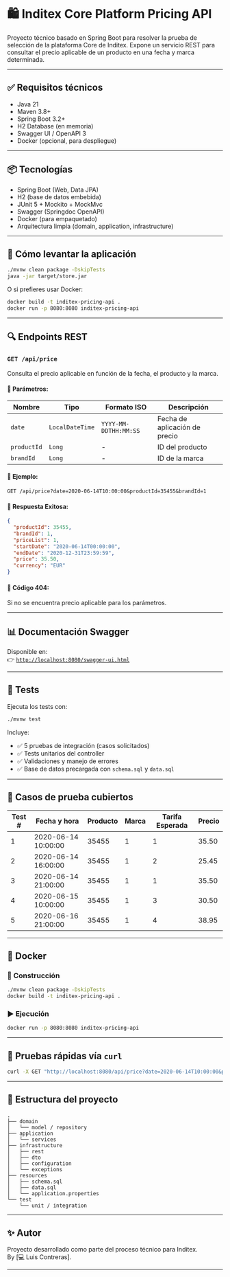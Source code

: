 # 🛍️ Inditex Core Platform Pricing API

Proyecto técnico basado en Spring Boot para resolver la prueba de selección de la plataforma Core de Inditex. Expone un servicio REST para consultar el precio aplicable de un producto en una fecha y marca determinada.

---

## ✅ Requisitos técnicos

- Java 21
- Maven 3.8+
- Spring Boot 3.2+
- H2 Database (en memoria)
- Swagger UI / OpenAPI 3
- Docker (opcional, para despliegue)

---

## 📦 Tecnologías

- Spring Boot (Web, Data JPA)
- H2 (base de datos embebida)
- JUnit 5 + Mockito + MockMvc
- Swagger (Springdoc OpenAPI)
- Docker (para empaquetado)
- Arquitectura limpia (domain, application, infrastructure)

---

## 🚀 Cómo levantar la aplicación

```bash
./mvnw clean package -DskipTests
java -jar target/store.jar
```

O si prefieres usar Docker:

```bash
docker build -t inditex-pricing-api .
docker run -p 8080:8080 inditex-pricing-api
```

---

## 🔍 Endpoints REST

### `GET /api/price`

Consulta el precio aplicable en función de la fecha, el producto y la marca.

#### 🔸 Parámetros:

| Nombre      | Tipo           | Formato ISO      | Descripción                      |
|-------------|----------------|------------------|----------------------------------|
| `date`      | `LocalDateTime`| `YYYY-MM-DDTHH:MM:SS` | Fecha de aplicación de precio |
| `productId` | `Long`         | -                | ID del producto                  |
| `brandId`   | `Long`         | -                | ID de la marca                   |

#### 🔸 Ejemplo:

```http
GET /api/price?date=2020-06-14T10:00:00&productId=35455&brandId=1
```

#### 🔸 Respuesta Exitosa:

```json
{
  "productId": 35455,
  "brandId": 1,
  "priceList": 1,
  "startDate": "2020-06-14T00:00:00",
  "endDate": "2020-12-31T23:59:59",
  "price": 35.50,
  "currency": "EUR"
}
```

#### 🔸 Código 404:

Si no se encuentra precio aplicable para los parámetros.

---

## 📊 Documentación Swagger

Disponible en:  
👉 [`http://localhost:8080/swagger-ui.html`](http://localhost:8080/swagger-ui.html)

---

## 🧪 Tests

Ejecuta los tests con:

```bash
./mvnw test
```

Incluye:

- ✅ 5 pruebas de integración (casos solicitados)
- ✅ Tests unitarios del controller
- ✅ Validaciones y manejo de errores
- ✅ Base de datos precargada con `schema.sql` y `data.sql`

---

## 🧠 Casos de prueba cubiertos

| Test # | Fecha y hora         | Producto | Marca | Tarifa Esperada | Precio |
|--------|----------------------|----------|-------|------------------|--------|
| 1      | 2020-06-14 10:00:00  | 35455    | 1     | 1                | 35.50  |
| 2      | 2020-06-14 16:00:00  | 35455    | 1     | 2                | 25.45  |
| 3      | 2020-06-14 21:00:00  | 35455    | 1     | 1                | 35.50  |
| 4      | 2020-06-15 10:00:00  | 35455    | 1     | 3                | 30.50  |
| 5      | 2020-06-16 21:00:00  | 35455    | 1     | 4                | 38.95  |

---

## 🐳 Docker

### 🧱 Construcción

```bash
./mvnw clean package -DskipTests
docker build -t inditex-pricing-api .
```

### ▶️ Ejecución

```bash
docker run -p 8080:8080 inditex-pricing-api
```

---

## 🚀 Pruebas rápidas vía `curl`

```bash
curl -X GET "http://localhost:8080/api/price?date=2020-06-14T10:00:00&productId=35455&brandId=1" -H "Accept: application/json"
```

---

## 📂 Estructura del proyecto

```
.
├── domain
│   └── model / repository
├── application
│   └── services
├── infrastructure
│   ├── rest
│   ├── dto
│   ├── configuration
│   └── exceptions
├── resources
│   ├── schema.sql
│   ├── data.sql
│   └── application.properties
└── test
    └── unit / integration
```

---

## ✨ Autor

Proyecto desarrollado como parte del proceso técnico para Inditex.  
By [💻 Luis Contreras].

---